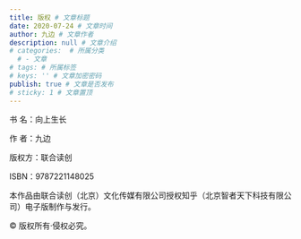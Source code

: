 ```yaml
---
title: 版权 # 文章标题
date: 2020-07-24 # 文章时间
author: 九边 # 文章作者
description: null # 文章介绍
# categories:  # 所属分类
  # - 文章 
# tags: # 所属标签
# keys: '' # 文章加密密码
publish: true # 文章是否发布
# sticky: 1 # 文章置顶
---
```


书 名：向上生长

作 者：九边

版权方：联合读创

ISBN：9787221148025

本作品由联合读创（北京）文化传媒有限公司授权知乎（北京智者天下科技有限公司）电子版制作与发行。

© 版权所有·侵权必究。
